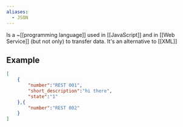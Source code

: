 ```yaml
---
aliases:
  - JSON
---
```

Is a ~[[programming language]] used in [[JavaScript]] and in [[Web Service]] (but not only) to transfer data. It's an alternative to [[XML]]
## Example
```json
[
	{
		"number":"REST 001",
		"short_description":"hi there",
		"state":"1"
	},{
		"number":"REST 002"
	}
]
```